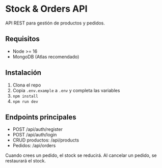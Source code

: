 # Stock & Orders API

API REST para gestión de productos y pedidos.

## Requisitos
- Node >= 16
- MongoDB (Atlas recomendado)

## Instalación
1. Clona el repo
2. Copia `.env.example` a `.env` y completa las variables
3. `npm install`
4. `npm run dev`

## Endpoints principales
- POST /api/auth/register
- POST /api/auth/login
- CRUD productos: /api/products
- Pedidos: /api/orders

Cuando crees un pedido, el stock se reducirá. Al cancelar un pedido, se restaurará el stock.
